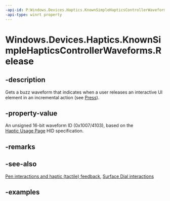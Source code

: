 ```yaml
---
-api-id: P:Windows.Devices.Haptics.KnownSimpleHapticsControllerWaveforms.Release
-api-type: winrt property
---
```


<!-- Property syntax.
public ushort Release { get; }
-->

# Windows.Devices.Haptics.KnownSimpleHapticsControllerWaveforms.Release

## -description

Gets a buzz waveform that indicates when a user releases an interactive UI element in an incremental action (see [Press](knownsimplehapticscontrollerwaveforms_press.md)).

## -property-value

An unsigned 16-bit waveform ID (0x1007/4103), based on the [Haptic Usage Page](https://aka.ms/hid-haptics) HID specification.

## -remarks

## -see-also

[Pen interactions and haptic (tactile) feedback](/windows/apps/design/input/pen-haptics), [Surface Dial interactions](/windows/apps/design/input/windows-wheel-interactions)

## -examples
